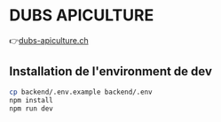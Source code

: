 # DUBS APICULTURE

👉[dubs-apiculture.ch](https://dubs-apiculture.ch/)

## Installation de l'environment de dev

```sh
cp backend/.env.example backend/.env
npm install
npm run dev
```
